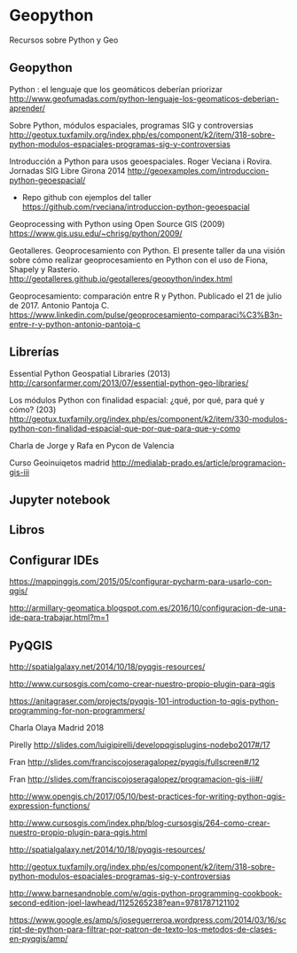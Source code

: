 # Geopython
Recursos sobre Python y Geo

## Geopython

Python : el lenguaje que los geomáticos deberían priorizar http://www.geofumadas.com/python-lenguaje-los-geomaticos-deberian-aprender/

Sobre Python, módulos espaciales, programas SIG y controversias http://geotux.tuxfamily.org/index.php/es/component/k2/item/318-sobre-python-modulos-espaciales-programas-sig-y-controversias

Introducción a Python para usos geoespaciales. Roger Veciana i Rovira. Jornadas SIG Libre Girona 2014 http://geoexamples.com/introduccion-python-geoespacial/

- Repo github con ejemplos del taller https://github.com/rveciana/introduccion-python-geoespacial

Geoprocessing with Python using Open Source GIS (2009) https://www.gis.usu.edu/~chrisg/python/2009/

Geotalleres. Geoprocesamiento con Python. El presente taller da una visión sobre cómo realizar geoprocesamiento en Python con el uso de Fiona, Shapely y Rasterio. http://geotalleres.github.io/geotalleres/geopython/index.html

Geoprocesamiento: comparación entre R y Python. Publicado el 21 de julio de 2017.  Antonio Pantoja C. https://www.linkedin.com/pulse/geoprocesamiento-comparaci%C3%B3n-entre-r-y-python-antonio-pantoja-c 

## Librerías

Essential Python Geospatial Libraries (2013) http://carsonfarmer.com/2013/07/essential-python-geo-libraries/

Los módulos Python con finalidad espacial: ¿qué, por qué, para qué y cómo? (203) http://geotux.tuxfamily.org/index.php/es/component/k2/item/330-modulos-python-con-finalidad-espacial-que-por-que-para-que-y-como

Charla de Jorge y Rafa en Pycon de Valencia 

Curso Geoinuiqetos madrid http://medialab-prado.es/article/programacion-gis-iii 

## Jupyter notebook

## Libros

## Configurar IDEs

https://mappinggis.com/2015/05/configurar-pycharm-para-usarlo-con-qgis/

http://armillary-geomatica.blogspot.com.es/2016/10/configuracion-de-una-ide-para-trabajar.html?m=1

## PyQGIS

http://spatialgalaxy.net/2014/10/18/pyqgis-resources/

http://www.cursosgis.com/como-crear-nuestro-propio-plugin-para-qgis

https://anitagraser.com/projects/pyqgis-101-introduction-to-qgis-python-programming-for-non-programmers/

Charla Olaya Madrid 2018

Pirelly http://slides.com/luigipirelli/developqgisplugins-nodebo2017#/17

Fran  http://slides.com/franciscojoseragalopez/pyqgis/fullscreen#/12

Fran  http://slides.com/franciscojoseragalopez/programacion-gis-iii#/

http://www.opengis.ch/2017/05/10/best-practices-for-writing-python-qgis-expression-functions/

http://www.cursosgis.com/index.php/blog-cursosgis/264-como-crear-nuestro-propio-plugin-para-qgis.html

http://spatialgalaxy.net/2014/10/18/pyqgis-resources/

http://geotux.tuxfamily.org/index.php/es/component/k2/item/318-sobre-python-modulos-espaciales-programas-sig-y-controversias

http://www.barnesandnoble.com/w/qgis-python-programming-cookbook-second-edition-joel-lawhead/1125265238?ean=9781787121102

https://www.google.es/amp/s/joseguerreroa.wordpress.com/2014/03/16/script-de-python-para-filtrar-por-patron-de-texto-los-metodos-de-clases-en-pyqgis/amp/

